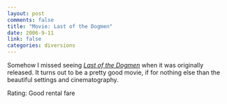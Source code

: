 ```yaml
--- 
layout: post
comments: false
title: "Movie: Last of the Dogmen"
date: 2006-9-11
link: false
categories: diversions
---
```

Somehow I missed seeing <i><a href="http://imdb.com/title/tt0113617/" title="Last of the Dogmen">Last of the Dogmen</a></i> when it was originally released. It turns out to be a pretty good movie, if for nothing else than the beautiful settings and cinematography.

Rating: Good rental fare
